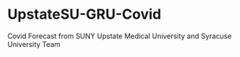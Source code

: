 # UpstateSU-GRU-Covid
Covid Forecast from SUNY Upstate Medical University and Syracuse University Team
